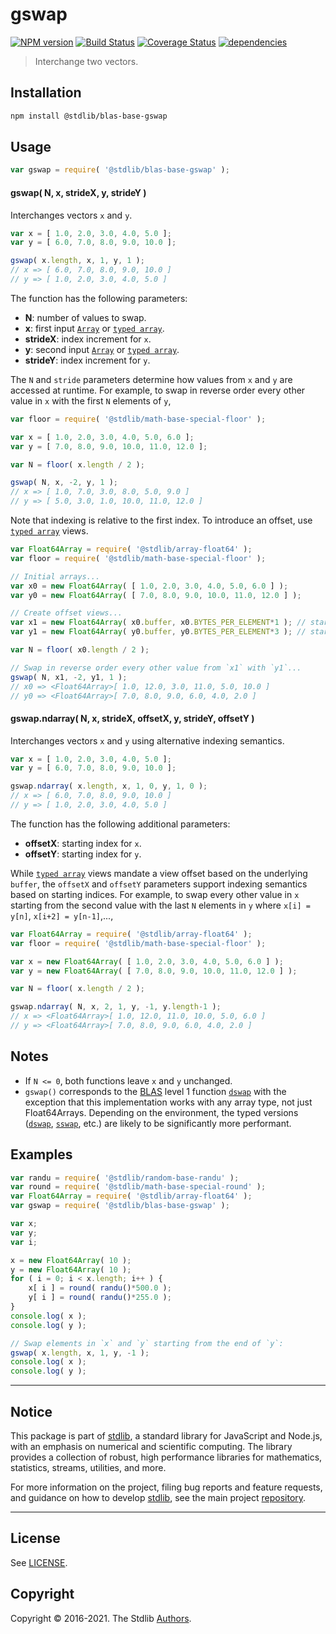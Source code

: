 <!--

@license Apache-2.0

Copyright (c) 2020 The Stdlib Authors.

Licensed under the Apache License, Version 2.0 (the "License");
you may not use this file except in compliance with the License.
You may obtain a copy of the License at

   http://www.apache.org/licenses/LICENSE-2.0

Unless required by applicable law or agreed to in writing, software
distributed under the License is distributed on an "AS IS" BASIS,
WITHOUT WARRANTIES OR CONDITIONS OF ANY KIND, either express or implied.
See the License for the specific language governing permissions and
limitations under the License.

-->

# gswap

[![NPM version][npm-image]][npm-url] [![Build Status][test-image]][test-url] [![Coverage Status][coverage-image]][coverage-url] [![dependencies][dependencies-image]][dependencies-url]

> Interchange two vectors.

<section class="installation">

## Installation

```bash
npm install @stdlib/blas-base-gswap
```

</section>

<section class="usage">

## Usage

```javascript
var gswap = require( '@stdlib/blas-base-gswap' );
```

#### gswap( N, x, strideX, y, strideY )

Interchanges vectors `x` and `y`.

```javascript
var x = [ 1.0, 2.0, 3.0, 4.0, 5.0 ];
var y = [ 6.0, 7.0, 8.0, 9.0, 10.0 ];

gswap( x.length, x, 1, y, 1 );
// x => [ 6.0, 7.0, 8.0, 9.0, 10.0 ]
// y => [ 1.0, 2.0, 3.0, 4.0, 5.0 ]
```

The function has the following parameters:

-   **N**: number of values to swap.
-   **x**: first input [`Array`][mdn-array] or [`typed array`][mdn-typed-array].
-   **strideX**: index increment for `x`.
-   **y**: second input [`Array`][mdn-array] or [`typed array`][mdn-typed-array].
-   **strideY**: index increment for `y`.

The `N` and `stride` parameters determine how values from `x` and `y` are accessed at runtime. For example, to swap in reverse order every other value in `x` with the first `N` elements of `y`,

```javascript
var floor = require( '@stdlib/math-base-special-floor' );

var x = [ 1.0, 2.0, 3.0, 4.0, 5.0, 6.0 ];
var y = [ 7.0, 8.0, 9.0, 10.0, 11.0, 12.0 ];

var N = floor( x.length / 2 );

gswap( N, x, -2, y, 1 );
// x => [ 1.0, 7.0, 3.0, 8.0, 5.0, 9.0 ]
// y => [ 5.0, 3.0, 1.0, 10.0, 11.0, 12.0 ]
```

Note that indexing is relative to the first index. To introduce an offset, use [`typed array`][mdn-typed-array] views.

<!-- eslint-disable stdlib/capitalized-comments -->

```javascript
var Float64Array = require( '@stdlib/array-float64' );
var floor = require( '@stdlib/math-base-special-floor' );

// Initial arrays...
var x0 = new Float64Array( [ 1.0, 2.0, 3.0, 4.0, 5.0, 6.0 ] );
var y0 = new Float64Array( [ 7.0, 8.0, 9.0, 10.0, 11.0, 12.0 ] );

// Create offset views...
var x1 = new Float64Array( x0.buffer, x0.BYTES_PER_ELEMENT*1 ); // start at 2nd element
var y1 = new Float64Array( y0.buffer, y0.BYTES_PER_ELEMENT*3 ); // start at 4th element

var N = floor( x0.length / 2 );

// Swap in reverse order every other value from `x1` with `y1`...
gswap( N, x1, -2, y1, 1 );
// x0 => <Float64Array>[ 1.0, 12.0, 3.0, 11.0, 5.0, 10.0 ]
// y0 => <Float64Array>[ 7.0, 8.0, 9.0, 6.0, 4.0, 2.0 ]
```

#### gswap.ndarray( N, x, strideX, offsetX, y, strideY, offsetY )

Interchanges vectors `x` and `y` using alternative indexing semantics.

```javascript
var x = [ 1.0, 2.0, 3.0, 4.0, 5.0 ];
var y = [ 6.0, 7.0, 8.0, 9.0, 10.0 ];

gswap.ndarray( x.length, x, 1, 0, y, 1, 0 );
// x => [ 6.0, 7.0, 8.0, 9.0, 10.0 ]
// y => [ 1.0, 2.0, 3.0, 4.0, 5.0 ]
```

The function has the following additional parameters:

-   **offsetX**: starting index for `x`.
-   **offsetY**: starting index for `y`.

While [`typed array`][mdn-typed-array] views mandate a view offset based on the underlying `buffer`, the `offsetX` and `offsetY` parameters support indexing semantics based on starting indices. For example, to swap every other value in `x` starting from the second value with the last `N` elements in `y` where `x[i] = y[n]`, `x[i+2] = y[n-1]`,...,

```javascript
var Float64Array = require( '@stdlib/array-float64' );
var floor = require( '@stdlib/math-base-special-floor' );

var x = new Float64Array( [ 1.0, 2.0, 3.0, 4.0, 5.0, 6.0 ] );
var y = new Float64Array( [ 7.0, 8.0, 9.0, 10.0, 11.0, 12.0 ] );

var N = floor( x.length / 2 );

gswap.ndarray( N, x, 2, 1, y, -1, y.length-1 );
// x => <Float64Array>[ 1.0, 12.0, 11.0, 10.0, 5.0, 6.0 ]
// y => <Float64Array>[ 7.0, 8.0, 9.0, 6.0, 4.0, 2.0 ]
```

</section>

<!-- /.usage -->

<section class="notes">

## Notes

-   If `N <= 0`, both functions leave `x` and `y` unchanged.
-   `gswap()` corresponds to the [BLAS][blas] level 1 function [`dswap`][dswap] with the exception that this implementation works with any array type, not just Float64Arrays. Depending on the environment, the typed versions ([`dswap`][@stdlib/blas/base/dswap], [`sswap`][@stdlib/blas/base/sswap], etc.) are likely to be significantly more performant.

</section>

<!-- /.notes -->

<section class="examples">

## Examples

<!-- eslint no-undef: "error" -->

```javascript
var randu = require( '@stdlib/random-base-randu' );
var round = require( '@stdlib/math-base-special-round' );
var Float64Array = require( '@stdlib/array-float64' );
var gswap = require( '@stdlib/blas-base-gswap' );

var x;
var y;
var i;

x = new Float64Array( 10 );
y = new Float64Array( 10 );
for ( i = 0; i < x.length; i++ ) {
    x[ i ] = round( randu()*500.0 );
    y[ i ] = round( randu()*255.0 );
}
console.log( x );
console.log( y );

// Swap elements in `x` and `y` starting from the end of `y`:
gswap( x.length, x, 1, y, -1 );
console.log( x );
console.log( y );
```

</section>

<!-- /.examples -->


<section class="main-repo" >

* * *

## Notice

This package is part of [stdlib][stdlib], a standard library for JavaScript and Node.js, with an emphasis on numerical and scientific computing. The library provides a collection of robust, high performance libraries for mathematics, statistics, streams, utilities, and more.

For more information on the project, filing bug reports and feature requests, and guidance on how to develop [stdlib][stdlib], see the main project [repository][stdlib].

---

## License

See [LICENSE][stdlib-license].


## Copyright

Copyright &copy; 2016-2021. The Stdlib [Authors][stdlib-authors].

</section>

<!-- /.stdlib -->

<!-- Section for all links. Make sure to keep an empty line after the `section` element and another before the `/section` close. -->

<section class="links">

[npm-image]: http://img.shields.io/npm/v/@stdlib/blas-base-gswap.svg
[npm-url]: https://npmjs.org/package/@stdlib/blas-base-gswap

[test-image]: https://github.com/stdlib-js/blas-base-gswap/actions/workflows/test.yml/badge.svg
[test-url]: https://github.com/stdlib-js/blas-base-gswap/actions/workflows/test.yml

[coverage-image]: https://img.shields.io/codecov/c/github/stdlib-js/blas-base-gswap/main.svg
[coverage-url]: https://codecov.io/github/stdlib-js/blas-base-gswap?branch=main

[dependencies-image]: https://img.shields.io/david/stdlib-js/blas-base-gswap
[dependencies-url]: https://david-dm.org/stdlib-js/blas-base-gswap/main

[stdlib]: https://github.com/stdlib-js/stdlib

[stdlib-authors]: https://github.com/stdlib-js/stdlib/graphs/contributors

[stdlib-license]: https://raw.githubusercontent.com/stdlib-js/blas-base-gswap/main/LICENSE

[blas]: http://www.netlib.org/blas

[dswap]: http://www.netlib.org/lapack/explore-html/de/da4/group__double__blas__level1.html

[mdn-array]: https://developer.mozilla.org/en-US/docs/Web/JavaScript/Reference/Global_Objects/Array

[mdn-typed-array]: https://developer.mozilla.org/en-US/docs/Web/JavaScript/Reference/Global_Objects/TypedArray

[@stdlib/blas/base/dswap]: https://github.com/stdlib-js/blas-base-dswap

[@stdlib/blas/base/sswap]: https://github.com/stdlib-js/blas-base-sswap

</section>

<!-- /.links -->
